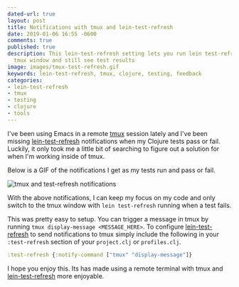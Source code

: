 ```yaml
---
dated-url: true
layout: post
title: Notifications with tmux and lein-test-refresh
date: 2019-01-06 16:55 -0600
comments: true
published: true
description: This lein-test-refresh setting lets you run lein test-refresh in a non-visible
  tmux window and still see test results
image: images/tmux-test-refresh.gif
keywords: lein-test-refresh, tmux, clojure, testing, feedback
categories:
- lein-test-refresh
- tmux
- testing
- clojure
- tools
---
```


I've been using Emacs in a remote [tmux](https://github.com/tmux/tmux) session lately and I've been missing [lein-test-refresh](https://github.com/jakemcc/lein-test-refresh#notifications) notifications when my Clojure tests pass or fail. Luckily, it only took me a little bit of searching to figure out a solution for when I'm working inside of tmux.

Below is a GIF of the notifications I get as my tests run and pass or fail.

![tmux and test-refresh notifications](/images/tmux-test-refresh.gif "tmux and test-refresh notifications")

With the above notifications, I can keep my focus on my code and only switch to the tmux window with `lein test-refresh` running when a test fails.

This was pretty easy to setup. You can trigger a message in tmux by running `tmux display-message <MESSAGE_HERE>`. To configure [lein-test-refresh](https://github.com/jakemcc/lein-test-refresh#notifications) to send notifications to tmux simply include the following in your `:test-refresh` section of your `project.clj` or `profiles.clj`.

```clojure
:test-refresh {:notify-command ["tmux" "display-message"]}
```

I hope you enjoy this. Its has made using a remote terminal with tmux and [lein-test-refresh](https://github.com/jakemcc/lein-test-refresh) more enjoyable.

